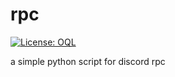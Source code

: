# rpc

<a href="https://oql.avris.it/license/v1.2" target="_blank" rel="noopener"><img src="https://badgers.space/badge/License/OQL/pink" alt="License: OQL" style="vertical-align: middle;"/></a>

a simple python script for discord rpc
